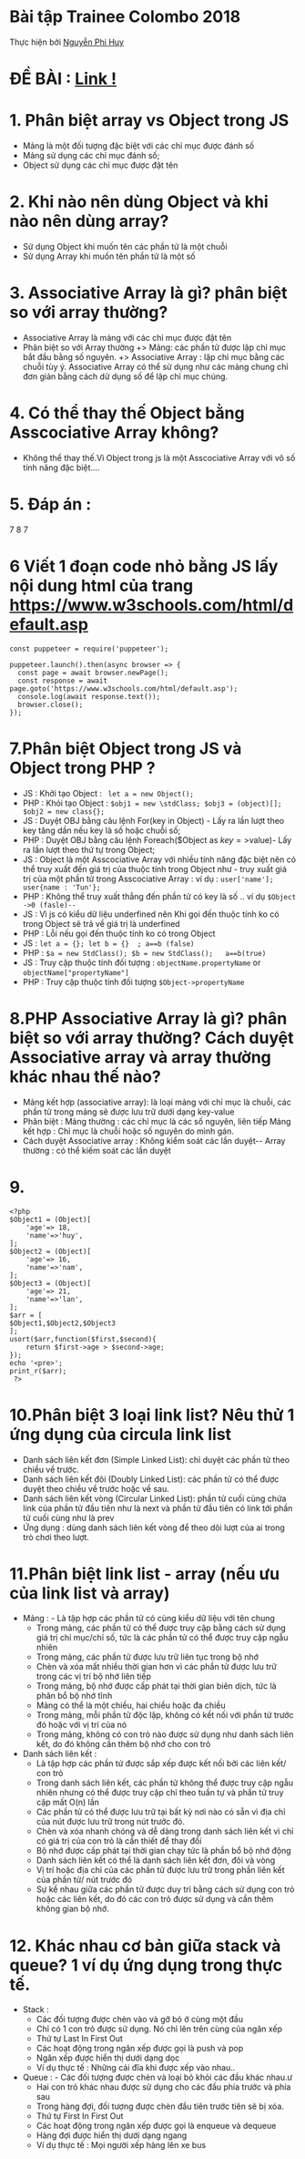 # Bài tập Trainee Colombo 2018

Thực hiện bởi [Nguyễn Phi Huy](https://github.com/huynhan147)
# ĐỀ BÀI : [Link !](https://docs.google.com/document/d/1yF6Mv-TInH2Ui79lAtJ8W9RWuOKpru-DhR1zUqYio68/edit)

# 1. Phân biệt array vs Object trong JS
- Mảng là một đối tượng đặc biệt với các chỉ mục được đánh số
- Mảng sử dụng các chỉ mục đánh số;
- Object sử dụng các chỉ mục được đặt tên
# 2. Khi nào nên dùng Object và khi nào nên dùng array?
- Sử dụng Object khi muốn tên các phần tử là một chuỗi
- Sử dụng Array khi muốn tên phần tử là một số
# 3. Associative Array là gì? phân biệt so với array thường?
- Associative Array là mảng với các chỉ mục được đặt tên
- Phân biệt so với Array thường 
	+> Mảng: các phần tử được lập chỉ mục bắt đầu bằng số nguyên.
	+> Associative Array : lập chỉ mục bằng các chuỗi  tùy ý. Associative Array có thể sử dụng như các mảng chung chỉ đơn giản bằng cách dử dụng số để lập chỉ mục chúng.
# 4. Có thể thay thế Object bằng Asscociative Array không?
- Không thể thay thế.Vì Object trong js là một Asscociative Array với vô số tính năng đặc biệt....
# 5. Đáp án :
7
8
7
# 6 Viết 1 đoạn code nhỏ bằng JS lấy nội dung html  của trang https://www.w3schools.com/html/default.asp
``` 
const puppeteer = require('puppeteer');

puppeteer.launch().then(async browser => {
  const page = await browser.newPage();
  const response = await page.goto('https://www.w3schools.com/html/default.asp');
  console.log(await response.text());
  browser.close();
});
```
# 7.Phân biệt Object trong JS và Object trong PHP ?
- JS : Khởi tạo Object : ` let a = new Object();`
- PHP : Khỏi tạo Object : ```
			$obj1 = new \stdClass;
			$obj3 = (object)[];
			$obj2 = new class{};
			```
- JS : Duyệt OBJ bằng câu lệnh For(key in Object) - Lấy ra lần lượt theo key tăng dần nếu key là số hoặc chuỗi số;
- PHP : Duyệt OBJ bằng câu lệnh Foreach($Object as $key=>$value)- Lấy ra lần lượt theo thứ tự trong Object;
- JS : Object là một Asscociative Array với nhiều tính năng đặc biệt nên có thể truy xuất đến giá trị của thuộc tính trong Object như - truy xuất giá trị của một phần tử trong Asscociative Array : ví dụ : `user['name']; user{name : 'Tun'};`
- PHP : Không thể truy xuất thẳng đến phần tử có key là số .. ví dụ `$Object ->0 (fasle)--`
- JS : Vì js có kiểu dữ liệu underfined nên Khi gọi đến thuộc tính ko có trong Object sẽ trả về giá trị là underfined
- PHP : Lỗi nếu gọi đến thuộc tính ko có trong Object
- JS : `let a = {}; let b = {}  ; a==b (false)`
- PHP : `$a = new StdClass(); $b = new StdClass();   a==b(true)`
- JS : Truy cập thuộc tính đối tượng : `objectName.propertyName` or `objectName["propertyName"]`
- PHP : Truy cập thuộc tính đối tượng `$Object->propertyName`

# 8.PHP Associative Array là gì? phân biệt so với array thường? Cách duyệt Associative array và array thường khác nhau thế nào?
- Mảng  kết hợp (associative array): là loại mảng với chỉ mục là chuỗi, các phần tử trong mảng sẽ được lưu trữ dưới dạng key-value
- Phân biệt : Mảng thường : các chỉ mục là các số nguyên, liên tiếp
		Mảng kết hợp : Chỉ mục là chuỗi hoặc số nguyên do mình gán.
- Cách duyệt Associative array : Không kiểm soát các lần duyệt-- Array thường : có thể kiếm soát các lần duyệt
# 9.
```
<?php
$Object1 = (Object)[
    'age'=> 18,
    'name'=>'huy',
];
$Object2 = (Object)[
    'age'=> 16,
    'name'=>'nam',
];
$Object3 = (Object)[
    'age'=> 21,
    'name'=>'lan',
];
$arr = [
$Object1,$Object2,$Object3
];
usort($arr,function($first,$second){
    return $first->age > $second->age;
});
echo '<pre>';
print_r($arr);
 ?>
```
# 10.Phân biệt 3 loại link list? Nêu thử 1 ứng dụng của circula link list
- Danh sách liên kết đơn (Simple Linked List): chỉ duyệt các phần tử theo chiều về trước.
- Danh sách liên kết đôi (Doubly Linked List): các phần tử có thể được duyệt theo chiều về trước hoặc về sau.
- Danh sách liên kết vòng (Circular Linked List): phần tử cuối cùng chứa link của phần tử đầu tiên như là next và phần tử đầu tiên có link tới phần tử cuối cùng như là prev
- Ứng dụng : dùng danh sách liên kết vòng để theo dõi lượt của ai trong trò chơi theo lượt.
# 11.Phân biệt link list - array (nếu ưu của link list và array)
* Mảng : 
	  - Là tập hợp các phần tử có cùng kiểu dữ liệu với tên chung
	 - Trong mảng, các phần tử có thể được truy cập bằng cách sử dụng giá trị chỉ mục/chỉ số, tức là các phần tử có thể được truy cập ngẫu nhiên
	 - Trong mảng, các phần tử được lưu trữ liên tục trong bộ nhớ
	 - Chèn và xóa mất nhiều thời gian hơn vì các phần tử được lưu trữ trong các vị trí bộ nhớ liên tiếp
	 - Trong mảng, bộ nhớ được cấp phát tại thời gian biên dịch, tức là phân bổ bộ nhớ tĩnh 
	 - Mảng có thể là một chiều, hai chiều hoặc đa chiều
	 - Trong mảng, mỗi phần tử độc lập, không có kết nối với phần tử trước đó hoặc với vị trí của nó
	 - Trong mảng, không có con trỏ nào được sử dụng như danh sách liên kết, do đó không cần thêm bộ nhớ cho con trỏ
* Danh sách liên kết : 
	- Là tập hợp các phần tử được sắp xếp được kết nối bởi các liên kết/ con trỏ
	- Trong danh sách liên kết, các phần tử không thể được truy cập ngẫu nhiên nhưng có thể được truy cập chỉ theo tuần tự và phần tử truy cập mất O(n) lần
	- Các phần tử có thể được lưu trữ tại bất kỳ nơi nào có sẵn vì địa chỉ của nút được lưu trữ trong nút trước đó.
	- Chèn và xóa nhanh chóng và dễ dàng trong danh sách liên kết vì chỉ có giá trị của con trỏ là cần thiết để thay đổi
	- Bộ nhớ được cấp phát tại thời gian chạy tức là phần bổ bộ nhớ động
	- Danh sách liên kết có thể là danh sách liên kết đơn, đôi và vòng
	- Vị trí hoặc địa chỉ của các phần tử được lưu trữ trong phần liên kết của phần tử/ nút trước đó
	- Sự kề nhau giữa các phần tử được duy trì bằng cách sử dụng con trỏ hoặc các liên kết, do đó các con trỏ được sử dụng và cần thêm không gian bộ nhớ.
# 12. Khác nhau cơ bản giữa stack và queue? 1 ví dụ ứng dụng trong thực tế.
* Stack : 
	 - Các đối tượng được chèn vào và gỡ bỏ ở cùng một đầu
	 - Chỉ có 1 con trỏ được sử dụng. Nó chỉ lên trên cùng của ngăn xếp
	 - Thứ tự Last In First Out
	 - Các hoạt động trong ngăn xếp được gọi là push và pop
	 - Ngăn xếp được hiển thị dưới dạng dọc
	 - Ví dụ thực tế : Những cái đĩa khi được xếp vào nhau..
* Queue : 
         - Các đối tượng được chèn và loại bỏ khỏi các đầu khác nhau.ư
	 - Hai con trỏ khác nhau được sử dụng cho các đầu phía trước và phía sau
	 - Trong hàng đợi, đối tượng được chèn đầu tiên trước tiên sẽ bị xóa.
	 - Thứ tự First In First Out
	 - Các hoạt động trong ngăn xếp được gọi là enqueue và dequeue
	 - Hàng đợi được hiển thị dưới dạng ngang
	 - Ví dụ thực tế : Mọi người xếp hàng lên xe bus



